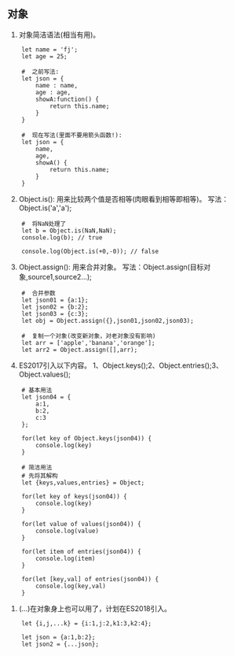 ## 对象
1. 对象简洁语法(相当有用)。
``` shell
    let name = 'fj';
    let age = 25;

    #  之前写法:
    let json = {
        name : name,
        age : age,
        showA:function() {
            return this.name;
        }
    }

    #  现在写法(里面不要用箭头函数!):
    let json = {
        name,
        age,
        showA() {
            return this.name;
        }
    }
```
2. Object.is(): 用来比较两个值是否相等(肉眼看到相等即相等)。
写法：Object.is('a','a');
``` shell
    #  将NaN处理了
    let b = Object.is(NaN,NaN);
    console.log(b); // true

    console.log(Object.is(+0,-0)); // false
```
3. Object.assign(): 用来合并对象。
写法：Object.assign(目标对象,source1,source2...); 
``` shell
    #  合并参数
    let json01 = {a:1};
    let json02 = {b:2};
    let json03 = {c:3};
    let obj = Object.assign({},json01,json02,json03);

    #  复制一个对象(改变新对象，对老对象没有影响)
    let arr = ['apple','banana','orange'];
    let arr2 = Object.assign([],arr);
```
4. ES2017引入以下内容。
1、Object.keys();2、Object.entries();3、Object.values();
``` shell
    # 基本用法
    let json04 = {
        a:1,
        b:2,
        c:3
    };

    for(let key of Object.keys(json04)) {
        console.log(key)
    }

    # 简洁用法
    # 先将其解构
    let {keys,values,entries} = Object;

    for(let key of keys(json04)) {
        console.log(key)
    }

    for(let value of values(json04)) {
        console.log(value)
    }

    for(let item of entries(json04)) {
        console.log(item)
    }

    for(let [key,val] of entries(json04)) {
        console.log(key,val)
    }
```
1. (...)在对象身上也可以用了，计划在ES2018引入。
``` shell
    let {i,j,...k} = {i:1,j:2,k1:3,k2:4};

    let json = {a:1,b:2};
    let json2 = {...json};
```

